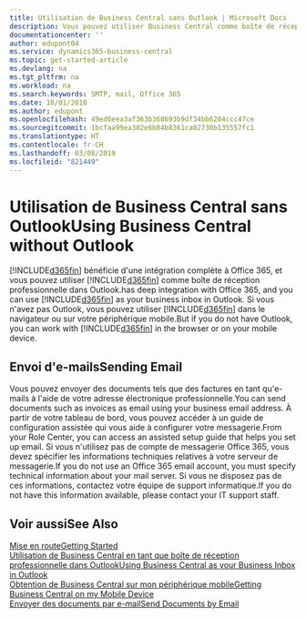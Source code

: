 ```yaml
---
title: Utilisation de Business Central sans Outlook | Microsoft Docs
description: Vous pouvez utiliser Business Central comme boîte de réception professionnelle dans Outlook, car il est intégré à Office 365. Cependant, vous pouvez également l'utiliser sans Outlook dans un navigateur ou sur votre périphérique mobile.
documentationcenter: ''
author: edupont04
ms.service: dynamics365-business-central
ms.topic: get-started-article
ms.devlang: na
ms.tgt_pltfrm: na
ms.workload: na
ms.search.keywords: SMTP, mail, Office 365
ms.date: 10/01/2018
ms.author: edupont
ms.openlocfilehash: 49ed0eea3af363b368693b9df34bb6284ccc47ce
ms.sourcegitcommit: 1bcfaa99ea302e6b84b8361ca02730b135557fc1
ms.translationtype: HT
ms.contentlocale: fr-CH
ms.lasthandoff: 03/08/2019
ms.locfileid: "821449"
---
```

# <a name="using-business-central-without-outlook"></a><span data-ttu-id="7a8fd-103">Utilisation de Business Central sans Outlook</span><span class="sxs-lookup"><span data-stu-id="7a8fd-103">Using Business Central without Outlook</span></span>
[!INCLUDE[d365fin](includes/d365fin_md.md)] <span data-ttu-id="7a8fd-104">bénéficie d'une intégration complète à Office 365, et vous pouvez utiliser [!INCLUDE[d365fin](includes/d365fin_md.md)] comme boîte de réception professionnelle dans Outlook.</span><span class="sxs-lookup"><span data-stu-id="7a8fd-104">has deep integration with Office 365, and you can use [!INCLUDE[d365fin](includes/d365fin_md.md)] as your business inbox in Outlook.</span></span> <span data-ttu-id="7a8fd-105">Si vous n'avez pas Outlook, vous pouvez utiliser [!INCLUDE[d365fin](includes/d365fin_md.md)] dans le navigateur ou sur votre périphérique mobile.</span><span class="sxs-lookup"><span data-stu-id="7a8fd-105">But if you do not have Outlook, you can work with [!INCLUDE[d365fin](includes/d365fin_md.md)] in the browser or on your mobile device.</span></span>  

## <a name="sending-email"></a><span data-ttu-id="7a8fd-106">Envoi d'e-mails</span><span class="sxs-lookup"><span data-stu-id="7a8fd-106">Sending Email</span></span>
<span data-ttu-id="7a8fd-107">Vous pouvez envoyer des documents tels que des factures en tant qu'e-mails à l'aide de votre adresse électronique professionnelle.</span><span class="sxs-lookup"><span data-stu-id="7a8fd-107">You can send documents such as invoices as email using your business email address.</span></span> <span data-ttu-id="7a8fd-108">À partir de votre tableau de bord, vous pouvez accéder à un guide de configuration assistée qui vous aide à configurer votre messagerie.</span><span class="sxs-lookup"><span data-stu-id="7a8fd-108">From your Role Center, you can access an assisted setup guide that helps you set up email.</span></span> <span data-ttu-id="7a8fd-109">Si vous n'utilisez pas de compte de messagerie Office 365, vous devez spécifier les informations techniques relatives à votre serveur de messagerie.</span><span class="sxs-lookup"><span data-stu-id="7a8fd-109">If you do not use an Office 365 email account, you must specify technical information about your mail server.</span></span> <span data-ttu-id="7a8fd-110">Si vous ne disposez pas de ces informations, contactez votre équipe de support informatique.</span><span class="sxs-lookup"><span data-stu-id="7a8fd-110">If you do not have this information available, please contact your IT support staff.</span></span>  


## <a name="see-also"></a><span data-ttu-id="7a8fd-111">Voir aussi</span><span class="sxs-lookup"><span data-stu-id="7a8fd-111">See Also</span></span>
[<span data-ttu-id="7a8fd-112">Mise en route</span><span class="sxs-lookup"><span data-stu-id="7a8fd-112">Getting Started</span></span>](product-get-started.md)  
[<span data-ttu-id="7a8fd-113">Utilisation de Business Central en tant que boîte de réception professionnelle dans Outlook</span><span class="sxs-lookup"><span data-stu-id="7a8fd-113">Using Business Central as your Business Inbox in Outlook</span></span>](admin-outlook.md)  
[<span data-ttu-id="7a8fd-114">Obtention de Business Central sur mon périphérique mobile</span><span class="sxs-lookup"><span data-stu-id="7a8fd-114">Getting Business Central on my Mobile Device</span></span>](install-mobile-app.md)  
[<span data-ttu-id="7a8fd-115">Envoyer des documents par e-mail</span><span class="sxs-lookup"><span data-stu-id="7a8fd-115">Send Documents by Email</span></span>](ui-how-send-documents-email.md)
